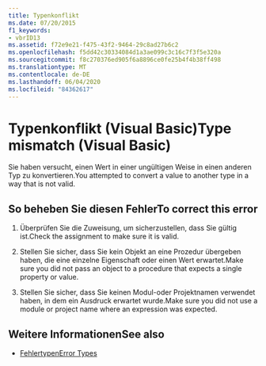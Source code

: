 ```yaml
---
title: Typenkonflikt
ms.date: 07/20/2015
f1_keywords:
- vbrID13
ms.assetid: f72e9e21-f475-43f2-9464-29c8ad27b6c2
ms.openlocfilehash: f5dd42c30334084d1a3ae099c3c16c7f3f5e320a
ms.sourcegitcommit: f8c270376ed905f6a8896ce0fe25b4f4b38ff498
ms.translationtype: MT
ms.contentlocale: de-DE
ms.lasthandoff: 06/04/2020
ms.locfileid: "84362617"
---
```

# <a name="type-mismatch-visual-basic"></a><span data-ttu-id="a5d9f-102">Typenkonflikt (Visual Basic)</span><span class="sxs-lookup"><span data-stu-id="a5d9f-102">Type mismatch (Visual Basic)</span></span>
<span data-ttu-id="a5d9f-103">Sie haben versucht, einen Wert in einer ungültigen Weise in einen anderen Typ zu konvertieren.</span><span class="sxs-lookup"><span data-stu-id="a5d9f-103">You attempted to convert a value to another type in a way that is not valid.</span></span>  
  
## <a name="to-correct-this-error"></a><span data-ttu-id="a5d9f-104">So beheben Sie diesen Fehler</span><span class="sxs-lookup"><span data-stu-id="a5d9f-104">To correct this error</span></span>  
  
1. <span data-ttu-id="a5d9f-105">Überprüfen Sie die Zuweisung, um sicherzustellen, dass Sie gültig ist.</span><span class="sxs-lookup"><span data-stu-id="a5d9f-105">Check the assignment to make sure it is valid.</span></span>  
  
2. <span data-ttu-id="a5d9f-106">Stellen Sie sicher, dass Sie kein Objekt an eine Prozedur übergeben haben, die eine einzelne Eigenschaft oder einen Wert erwartet.</span><span class="sxs-lookup"><span data-stu-id="a5d9f-106">Make sure you did not pass an object to a procedure that expects a single property or value.</span></span>  
  
3. <span data-ttu-id="a5d9f-107">Stellen Sie sicher, dass Sie keinen Modul-oder Projektnamen verwendet haben, in dem ein Ausdruck erwartet wurde.</span><span class="sxs-lookup"><span data-stu-id="a5d9f-107">Make sure you did not use a module or project name where an expression was expected.</span></span>  
  
## <a name="see-also"></a><span data-ttu-id="a5d9f-108">Weitere Informationen</span><span class="sxs-lookup"><span data-stu-id="a5d9f-108">See also</span></span>

- [<span data-ttu-id="a5d9f-109">Fehlertypen</span><span class="sxs-lookup"><span data-stu-id="a5d9f-109">Error Types</span></span>](../../programming-guide/language-features/error-types.md)
